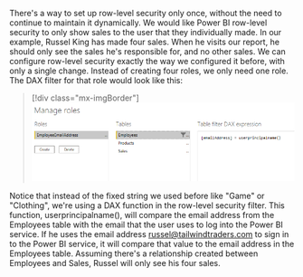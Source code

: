 There's a way to set up row-level security only once, without the need to continue to maintain it dynamically. We would like Power BI row-level security to only show sales to the user that they individually made. In our example, Russel King has made four sales. When he visits our report, he should only see the sales he's responsible for, and no other sales. We can configure row-level security exactly the way we configured it before, with only a single change. Instead of creating four roles, we only need one role. The DAX filter for that role would look like this:

> [!div class="mx-imgBorder"]
> [![Dynamic role-level security](../media/03-dynamic-ss.png)](../media/03-dynamic-ss.png#lightbox)

Notice that instead of the fixed string we used before like "Game" or "Clothing", we're using a DAX function in the row-level security filter. This function, userprincipalname(), will compare the email address from the Employees table with the email that the user uses to log into the Power BI service. If he uses the email address <russel@tailwindtraders.com> to sign in to the Power BI service, it will compare that value to the email address in the Employees table. Assuming there's a relationship created between Employees and Sales, Russel will only see his four sales.

